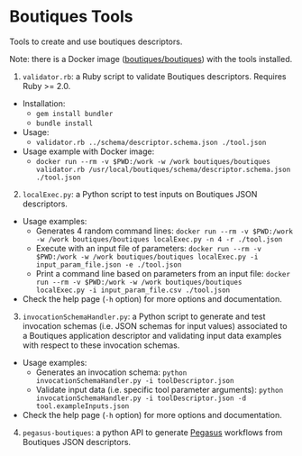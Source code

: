 # Boutiques Tools
Tools to create and use boutiques descriptors.

Note: there is a Docker image ([boutiques/boutiques](https://hub.docker.com/r/boutiques/boutiques)) with the tools installed.

1. `validator.rb`: a Ruby script to validate Boutiques descriptors. Requires Ruby >= 2.0.
  * Installation:
    * `gem install bundler`
    * `bundle install`
  * Usage:
    * `validator.rb ../schema/descriptor.schema.json ./tool.json`
  * Usage example with Docker image:
    * `docker run --rm -v $PWD:/work -w /work boutiques/boutiques validator.rb /usr/local/boutiques/schema/descriptor.schema.json ./tool.json`

2. `localExec.py`: a Python script to test inputs on Boutiques JSON descriptors.
  * Usage examples:
    * Generates 4 random command lines: `docker run --rm -v $PWD:/work -w /work boutiques/boutiques localExec.py -n 4 -r ./tool.json`
    * Execute with an input file of parameters: `docker run --rm -v $PWD:/work -w /work boutiques/boutiques localExec.py -i input_param_file.json -e ./tool.json`
    * Print a command line based on parameters from an input file: `docker run --rm -v $PWD:/work -w /work boutiques/boutiques localExec.py -i input_param_file.csv ./tool.json`
  * Check the help page (`-h` option) for more options and documentation.

3. `invocationSchemaHandler.py`: a Python script to generate and test invocation schemas (i.e. JSON schemas for input values) associated to a Boutiques application
     descriptor and validating input data examples with respect to these invocation schemas.
  * Usage examples:
    * Generates an invocation schema: `python invocationSchemaHandler.py -i toolDescriptor.json`
    * Validate input data (i.e. specific tool parameter arguments): `python invocationSchemaHandler.py -i toolDescriptor.json -d tool.exampleInputs.json`
  * Check the help page (`-h` option) for more options and documentation.

4. `pegasus-boutiques`: a python API to generate [Pegasus](https://pegasus.isi.edu) workflows from Boutiques JSON descriptors.

